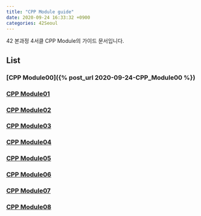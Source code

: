 ```yaml
---
title: "CPP Module guide"
date: 2020-09-24 16:33:32 +0900
categories: 42Seoul
---
```


42 본과정 4서클 CPP Module의 가이드 문서입니다.

## List

### [CPP Module00]({% post_url 2020-09-24-CPP_Module00 %})

### [CPP Module01]()

### [CPP Module02]()

### [CPP Module03]()

### [CPP Module04]()

### [CPP Module05]()

### [CPP Module06]()

### [CPP Module07]()

### [CPP Module08]()
